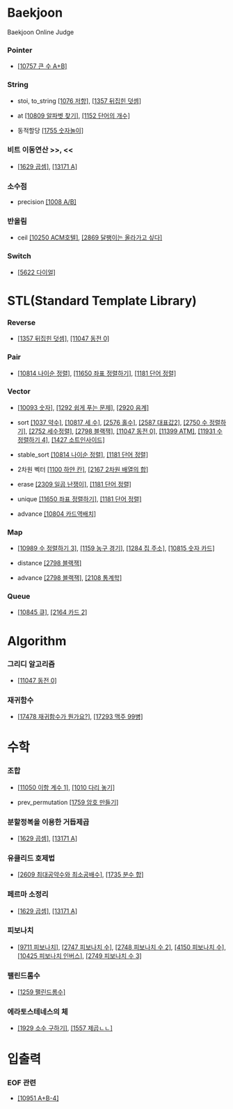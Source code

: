 # Baekjoon
Baekjoon Online Judge

### Pointer
- [[10757 큰 수 A+B]](https://github.com/jsk890/Baekjoon/blob/main/Bronze/10757.cpp)

### String
- stoi, to_string
[[1076 저항]](https://github.com/jsk890/Baekjoon/blob/main/Bronze/1076.cpp),
[[1357 뒤집힌 덧셈]](https://github.com/jsk890/Baekjoon/blob/main/Bronze/1357.cpp)

- at
[[10809 알파벳 찾기]](https://github.com/jsk890/Baekjoon/blob/main/Bronze/10809.cpp),
[[1152 단어의 개수]](https://github.com/jsk890/Baekjoon/blob/main/Bronze/1152.cpp)

- 동적할당
[[1755 숫자놀이]](https://github.com/jsk890/Baekjoon/blob/main/Silver/1755.cpp)

### 비트 이동연산 >>, <<
- [[1629 곱셈]](https://github.com/jsk890/Baekjoon/blob/main/Silver/1629.cpp),
[[13171 A]](https://github.com/jsk890/Baekjoon/blob/main/Silver/13171.cpp)

### 소수점
- precision
[[1008 A/B]](https://github.com/jsk890/Baekjoon/blob/main/Bronze/1008.cpp)

### 반올림
- ceil
[[10250 ACM호텔]](https://github.com/jsk890/Baekjoon/blob/main/Bronze/10250.cpp),
[[2869 달팽이는 올라가고 싶다]](https://github.com/jsk890/Baekjoon/blob/main/Bronze/2869.cpp)

### Switch
- [[5622 다이얼]](https://github.com/jsk890/Baekjoon/blob/main/Bronze/5622.cpp)

# STL(Standard Template Library)
### Reverse
- [[1357 뒤집힌 덧셈]](https://github.com/jsk890/Baekjoon/blob/main/Bronze/1357.cpp),
[[11047 동전 0]](https://github.com/jsk890/Baekjoon/blob/main/Silver/11047.cpp)

### Pair
- [[10814 나이순 정렬]](https://github.com/jsk890/Baekjoon/blob/main/Silver/10814.cpp),
[[11650 좌표 정렬하기]](https://github.com/jsk890/Baekjoon/blob/main/Silver/11650.cpp),
[[1181 단어 정렬]](https://github.com/jsk890/Baekjoon/blob/main/Silver/1181.cpp)

### Vector
- [[10093 숫자]](https://github.com/jsk890/Baekjoon/blob/main/Bronze/10093.cpp),
[[1292 쉽게 푸는 문제]](https://github.com/jsk890/Baekjoon/blob/main/Bronze/1292.cpp),
[[2920 음계]](https://github.com/jsk890/Baekjoon/blob/main/Bronze/2920.cpp)

- sort
[[1037 약수]](https://github.com/jsk890/Baekjoon/blob/main/Bronze/1037.cpp),
[[10817 세 수]](https://github.com/jsk890/Baekjoon/blob/main/Bronze/10817.cpp),
[[2576 홀수]](https://github.com/jsk890/Baekjoon/blob/main/Bronze/2576.cpp),
[[2587 대표값2]](https://github.com/jsk890/Baekjoon/blob/main/Bronze/2587.cpp),
[[2750 수 정렬하기]](https://github.com/jsk890/Baekjoon/blob/main/Bronze/2750.cpp),
[[2752 세수정렬]](https://github.com/jsk890/Baekjoon/blob/main/Bronze/2752.cpp),
[[2798 블랙잭]](https://github.com/jsk890/Baekjoon/blob/main/Bronze/2798.cpp),
[[11047 동전 0]](https://github.com/jsk890/Baekjoon/blob/main/Silver/11047.cpp),
[[11399 ATM]](https://github.com/jsk890/Baekjoon/blob/main/Silver/11399.cpp),
[[11931 수 정렬하기 4]](https://github.com/jsk890/Baekjoon/blob/main/Silver/11931.cpp),
[[1427 소트인사이드]](https://github.com/jsk890/Baekjoon/blob/main/Silver/1427.cpp)

- stable_sort
[[10814 나이순 정렬]](https://github.com/jsk890/Baekjoon/blob/main/Silver/10814.cpp),
[[1181 단어 정렬]](https://github.com/jsk890/Baekjoon/blob/main/Silver/1181.cpp)

- 2차원 벡터
[[1100 하얀 칸]](https://github.com/jsk890/Baekjoon/blob/main/Bronze/1100.cpp),
[[2167 2차원 배열의 합]](https://github.com/jsk890/Baekjoon/blob/main/Bronze/2167.cpp)

- erase
[[2309 일곱 난쟁이]](https://github.com/jsk890/Baekjoon/blob/main/Bronze/2309.cpp),
[[1181 단어 정렬]](https://github.com/jsk890/Baekjoon/blob/main/Silver/1181.cpp)

- unique
[[11650 좌표 정렬하기]](https://github.com/jsk890/Baekjoon/blob/main/Silver/11650.cpp),
[[1181 단어 정렬]](https://github.com/jsk890/Baekjoon/blob/main/Silver/1181.cpp)

- advance
[[10804 카드역배치]](https://github.com/jsk890/Baekjoon/blob/main/Bronze/10804.cpp)

### Map
- [[10989 수 정렬하기 3]](https://github.com/jsk890/Baekjoon/blob/main/Bronze/10989.cpp),
[[1159 농구 경기]](https://github.com/jsk890/Baekjoon/blob/main/Bronze/1159.cpp),
[[1284 집 주소]](https://github.com/jsk890/Baekjoon/blob/main/Bronze/1284.cpp),
[[10815 숫자 카드]](https://github.com/jsk890/Baekjoon/blob/main/Silver/10815.cpp)

- distance
[[2798 블랙잭]](https://github.com/jsk890/Baekjoon/blob/main/Bronze/2798.cpp)

- advance
[[2798 블랙잭]](https://github.com/jsk890/Baekjoon/blob/main/Bronze/2798.cpp),
[[2108 통계학]](https://github.com/jsk890/Baekjoon/blob/main/Silver/2108.cpp)

### Queue
- [[10845 큐]](https://github.com/jsk890/Baekjoon/blob/main/Silver/10845.cpp),
[[2164 카드 2]](https://github.com/jsk890/Baekjoon/blob/main/Silver/2164.cpp)

# Algorithm
### 그리디 알고리즘
- [[11047 동전 0]](https://github.com/jsk890/Baekjoon/blob/main/Silver/11047.cpp)

### 재귀함수
- [[17478 재귀함수가 뭔가요?]](https://github.com/jsk890/Baekjoon/blob/main/Silver/17478.cpp),
[[17293 맥주 99병]](https://github.com/jsk890/Baekjoon/blob/main/Bronze/17293.cpp)

# 수학
### 조합
- [[11050 이항 계수 1]](https://github.com/jsk890/Baekjoon/blob/main/Bronze/11050.cpp),
[[1010 다리 놓기]](https://github.com/jsk890/Baekjoon/blob/main/Silver/1010.cpp)

- prev_permutation
[[1759 암호 만들기]](https://github.com/jsk890/Baekjoon/blob/main/Gold/1759.cpp)

### 분할정복을 이용한 거듭제곱
- [[1629 곱셈]](https://github.com/jsk890/Baekjoon/blob/main/Silver/1629.cpp),
[[13171 A]](https://github.com/jsk890/Baekjoon/blob/main/Silver/13171.cpp)

### 유클리드 호제법
- [[2609 최대공약수와 최소공배수]](https://github.com/jsk890/Baekjoon/blob/main/Bronze/2609.cpp),
[[1735 분수 합]](https://github.com/jsk890/Baekjoon/blob/main/Silver/1735.cpp)

### 페르마 소정리
- [[1629 곱셈]](https://github.com/jsk890/Baekjoon/blob/main/Silver/1629.cpp),
[[13171 A]](https://github.com/jsk890/Baekjoon/blob/main/Silver/13171.cpp)

### 피보나치
- [[9711 피보나치]](https://github.com/jsk890/Baekjoon/blob/main/Silver/9711.cpp),
[[2747 피보나치 수]](https://github.com/jsk890/Baekjoon/blob/main/Bronze/2747.cpp),
[[2748 피보나치 수 2]](https://github.com/jsk890/Baekjoon/blob/main/Bronze/2748.cpp),
[[4150 피보나치 수]](https://github.com/jsk890/Baekjoon/blob/main/Bronze/4150.cpp),
[[10425 피보나치 인버스]](https://github.com/jsk890/Baekjoon/blob/main/Silver/10425.cpp),
[[2749 피보나치 수 3]](https://github.com/jsk890/Baekjoon/blob/main/Gold/2749.cpp)

### 팰린드롬수
- [[1259 팰린드롬수]](https://github.com/jsk890/Baekjoon/blob/main/Bronze/1259.cpp)

### 에라토스테네스의 체
- [[1929 소수 구하기]](https://github.com/jsk890/Baekjoon/blob/main/Silver/1929.cpp),
[[1557 제곱ㄴㄴ]](https://github.com/jsk890/Baekjoon/blob/main/Gold/1557.cpp)

# 입출력
### EOF 관련
- [[10951 A+B-4]](https://github.com/jsk890/Baekjoon/blob/main/Bronze/10951.cpp)
